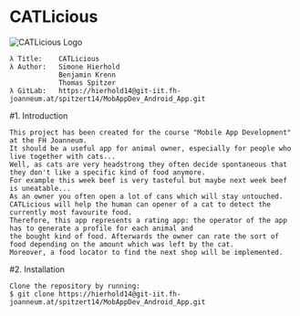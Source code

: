 # CATLicious

![CATLicious Logo](https://i.imgur.com/mWsOQaz.png)

    λ Title:	CATLicious
    λ Author:   Simone Hierhold
                Benjamin Krenn
                Thomas Spitzer
    λ GitLab:	https://hierhold14@git-iit.fh-joanneum.at/spitzert14/MobAppDev_Android_App.git

#1. Introduction

	This project has been created for the course "Mobile App Development" at the FH Joanneum.
	It should be a useful app for animal owner, especially for people who live together with cats...
	Well, as cats are very headstrong they often decide spontaneous that they don't like a specific kind of food anymore. 
	For example this week beef is very tasteful but maybe next week beef is uneatable... 
	As an owner you often open a lot of cans which will stay untouched.
	CATLicious will help the human can opener of a cat to detect the currently most favourite food. 
	Therefore, this app represents a rating app: the operator of the app has to generate a profile for each animal and
	the bought kind of food. Afterwards the owner can rate the sort of food depending on the amount which was left by the cat.
	Moreover, a food locator to find the next shop will be implemented. 

#2. Installation

    Clone the repository by running:
    $ git clone https://hierhold14@git-iit.fh-joanneum.at/spitzert14/MobAppDev_Android_App.git 
